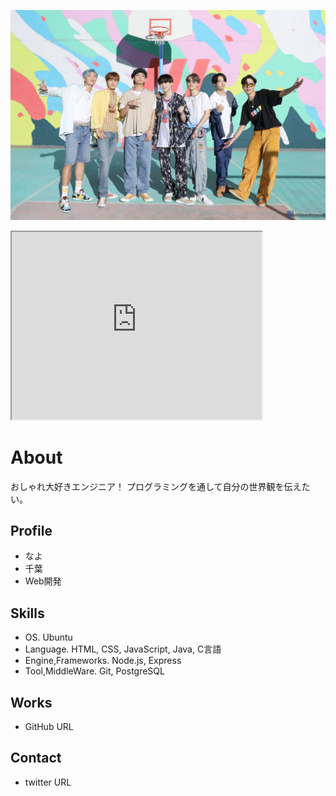 ![BTS](IMG_9581.JPG)

<iframe src="https://www.openprocessing.org/sketch/956204/embed/" width="400" height="300"></iframe>

# About
おしゃれ大好きエンジニア！
プログラミングを通して自分の世界観を伝えたい。

## Profile
- なよ
- 千葉
- Web開発

## Skills
- OS. Ubuntu
- Language. HTML,  CSS, JavaScript, Java, C言語
- Engine,Frameworks.  Node.js, Express
- Tool,MiddleWare.  Git, PostgreSQL

## Works
- GitHub URL

## Contact
- twitter URL
